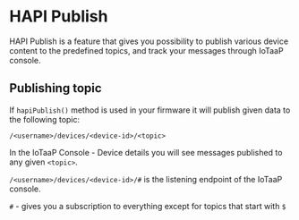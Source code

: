 # HAPI Publish

HAPI Publish is a feature that gives you possibility to publish various device content to the predefined topics, and
track your messages through IoTaaP console.

## Publishing topic

If `hapiPublish()` method is used in your firmware it will publish given data to the following topic:

`/<username>/devices/<device-id>/<topic>`

In the IoTaaP Console - Device details you will see messages published to any given `<topic>`.

`/<username>/devices/<device-id>/#` is the listening endpoint of the IoTaaP console.

`#` - gives you a subscription to everything except for topics that start with `$`